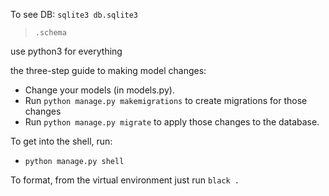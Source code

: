 To see DB:
`sqlite3 db.sqlite3`
> `.schema`

use python3 for everything


the three-step guide to making model changes:
- Change your models (in models.py).
- Run `python manage.py makemigrations` to create migrations for those changes
- Run `python manage.py migrate` to apply those changes to the database.

To get into the shell, run:
- `python manage.py shell`


To format, from the virtual environment just run `black .`
